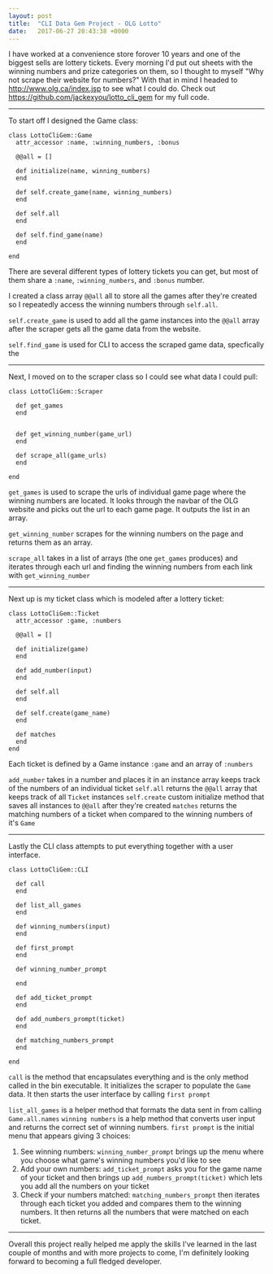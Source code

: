 ```yaml
---
layout: post
title:  "CLI Data Gem Project - OLG Lotto"
date:   2017-06-27 20:43:38 +0000
---
```



I have worked at a convenience store forover 10 years and one of the biggest sells are lottery tickets. Every morning I'd put out sheets with the winning numbers and prize categories on them, so I thought to myself "Why not scrape their website for numbers?" With that in mind I headed to http://www.olg.ca/index.jsp to see what I could do. Check out 
https://github.com/jackexyou/lotto_cli_gem for my full code.

---

To start off I designed the Game class:
```
class LottoCliGem::Game
  attr_accessor :name, :winning_numbers, :bonus

  @@all = []

  def initialize(name, winning_numbers)
  end

  def self.create_game(name, winning_numbers)
  end

  def self.all
  end

  def self.find_game(name)
  end

end

```

There are several different types of lottery tickets you can get, but most of them share a `:name`, `:winning_numbers`, and `:bonus` number. 

I created a class array `@@all` all to store all the games after they're created so I repeatedly access the winning numbers through `self.all`. 

`self.create_game` is used to add all the game instances into the `@@all` array after the scraper gets all the game data from the website. 

`self.find_game` is used for CLI to access the scraped game data, specfically the 

---

Next, I moved on to the scraper class so I could see what data I could pull:

```
class LottoCliGem::Scraper

  def get_games
  end


  def get_winning_number(game_url)
  end

  def scrape_all(game_urls)
  end

end
```

`get_games` is used to scrape the urls of individual game page where the winning numbers are located. It looks through the navbar of the OLG website and picks out the url to each game page. It outputs the list in an array.

`get_winning_number` scrapes for the winning numbers on the page and returns them as an array.

`scrape_all` takes in a list of arrays (the one `get_games` produces) and iterates through each url and finding the winning numbers from each link with `get_winning_number`

---
Next up is my ticket class which is modeled after a lottery ticket: 

```
class LottoCliGem::Ticket
  attr_accessor :game, :numbers

  @@all = []

  def initialize(game)
  end

  def add_number(input)
  end

  def self.all
  end

  def self.create(game_name)
  end

  def matches
  end
end

```

Each ticket is defined by a Game instance `:game` and an array of `:numbers`

`add_number` takes in a number and places it in an instance array keeps track of the numbers of an individual ticket
`self.all` returns the `@@all` array that keeps track of all `Ticket` instances
`self.create` custom initialize method that saves all instances to `@@all` after they're created
`matches` returns the matching numbers of a ticket when compared to the winning numbers of it's `Game`

---

Lastly the CLI class attempts to put everything together with a user interface.

```
class LottoCliGem::CLI
  
  def call
  end

  def list_all_games
  end

  def winning_numbers(input)
  end

  def first_prompt
  end

  def winning_number_prompt

  end

  def add_ticket_prompt
  end

  def add_numbers_prompt(ticket)
  end

  def matching_numbers_prompt
  end
	
end

```

`call` is the method that encapsulates everything and is the only method called in the bin executable. It initializes the scraper to populate the `Game` data. It then starts the user interface by calling `first prompt`

`list_all_games` is a helper method that formats the data sent in from calling `Game.all.names`
`winning numbers` is a help method that converts user input and returns the correct set of winning numbers.
`first prompt` is the initial menu that appears giving 3 choices: 
1. See winning numbers: `winning_number_prompt` brings up the menu where you choose what game's winning numbers you'd like to see
2. Add your own numbers: `add_ticket_prompt` asks you for the game name of your ticket and then brings up `add_numbers_prompt(ticket)` which lets you add all the numbers on your ticket
3. Check if your numbers matched: `matching_numbers_prompt` then iterates through each ticket you added and compares them to the winning numbers. It then returns all the numbers that were matched on each ticket.

---

Overall this project really helped me apply the skills I've learned in the last couple of months and with more projects to come, I'm definitely looking forward to becoming a full fledged developer.




